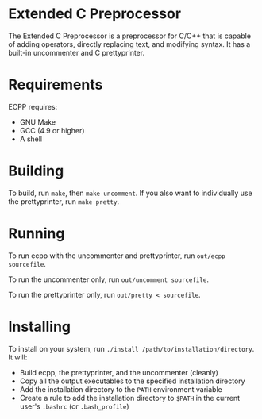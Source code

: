 # Extended C Preprocessor

The Extended C Preprocessor is a preprocessor for C/C++ that is capable of adding operators, directly replacing text, and modifying syntax. It has a built-in uncommenter and C prettyprinter.

# Requirements

ECPP requires:

 - GNU Make
 - GCC (4.9 or higher)
 - A shell

# Building

To build, run `make`, then `make uncomment`. If you also want to individually use the prettyprinter, run `make pretty`.

# Running

To run ecpp with the uncommenter and prettyprinter, run `out/ecpp sourcefile`.

To run the uncommenter only, run `out/uncomment sourcefile`.

To run the prettyprinter only, run `out/pretty < sourcefile`.

# Installing

To install on your system, run `./install /path/to/installation/directory`. It will:

 - Build ecpp, the prettyprinter, and the uncommenter (cleanly)
 - Copy all the output executables to the specified installation directory
 - Add the installation directory to the `PATH` environment variable
 - Create a rule to add the installation directory to `$PATH` in the current user's `.bashrc` (or `.bash_profile`)
